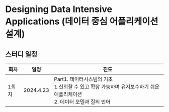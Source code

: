 # Designing Data Intensive Applications (데이터 중심 어플리케이션 설계)

## 스터디 일정
|회차|일정|진도|
|----|----|---|
|1회차|2024.4.23|Part1. 데이터시스템의 기초<br/>1.신뢰할 수 있고 확장 가능하며 유지보수하기 쉬운 애플리케이션<br/> 2. 데이터 모델과 질의 언어|
